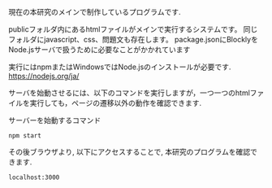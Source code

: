 現在の本研究のメインで制作しているプログラムです. 

publicフォルダ内にあるhtmlファイルがメインで実行するシステムです。
同じフォルダにjavascript、css、問題文も存在します。
package.jsonにBlocklyをNode.jsサーバで扱うために必要なことがかかれています

実行にはnpmまたはWindowsではNode.jsのインストールが必要です.
https://nodejs.org/ja/


サーバを始動させるには、以下のコマンドを実行しますが，一つ一つのhtmlファイルを実行しても，ページの遷移以外の動作を確認できます.

サーバーを始動するコマンド
```
npm start
```


その後ブラウザより, 以下にアクセスすることで, 本研究のプログラムを確認できます. 
```
localhost:3000
```

